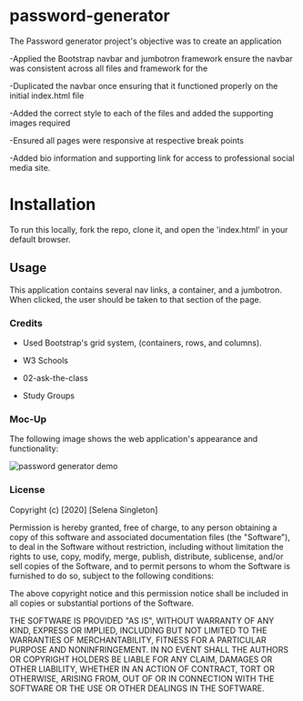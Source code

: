 # password-generator

The Password generator project's objective was to create an application  

-Applied the Bootstrap navbar and jumbotron framework ensure the navbar was consistent across all files and framework for the

-Duplicated the navbar once ensuring that it functioned properly on the initial index.html file 

-Added the correct style to each of the files and added the supporting images required 

-Ensured all pages were responsive at respective break points 

-Added bio information and supporting link for access to professional social media site.

# Installation

To run this locally, fork the repo, clone it, and open the 'index.html' in your default browser.  


## Usage

This application contains several nav links, a container, and a jumbotron. When clicked, the user should be taken to that section of the page. 

### Credits

* Used Bootstrap's grid system, (containers, rows, and columns).

* W3 Schools 

* 02-ask-the-class

* Study Groups 

### Moc-Up

The following image shows the web application's appearance and functionality:

![password generator demo](./Assets/03-javascript-homework-demo.png)

### License 

Copyright (c) [2020] [Selena Singleton]

Permission is hereby granted, free of charge, to any person obtaining a copy
of this software and associated documentation files (the "Software"), to deal
in the Software without restriction, including without limitation the rights
to use, copy, modify, merge, publish, distribute, sublicense, and/or sell
copies of the Software, and to permit persons to whom the Software is
furnished to do so, subject to the following conditions:

The above copyright notice and this permission notice shall be included in all
copies or substantial portions of the Software.

THE SOFTWARE IS PROVIDED "AS IS", WITHOUT WARRANTY OF ANY KIND, EXPRESS OR
IMPLIED, INCLUDING BUT NOT LIMITED TO THE WARRANTIES OF MERCHANTABILITY,
FITNESS FOR A PARTICULAR PURPOSE AND NONINFRINGEMENT. IN NO EVENT SHALL THE
AUTHORS OR COPYRIGHT HOLDERS BE LIABLE FOR ANY CLAIM, DAMAGES OR OTHER
LIABILITY, WHETHER IN AN ACTION OF CONTRACT, TORT OR OTHERWISE, ARISING FROM,
OUT OF OR IN CONNECTION WITH THE SOFTWARE OR THE USE OR OTHER DEALINGS IN THE
SOFTWARE.
